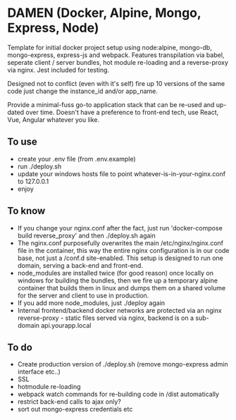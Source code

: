 # DAMEN (Docker, Alpine, Mongo, Express, Node)

Template for initial docker project setup using node:alpine, mongo-db, mongo-express, express-js and webpack. Features transpilation via babel, seperate client / server bundles, hot module re-loading and a reverse-proxy via nginx. Jest included for testing.

Designed not to conflict (even with it's self) fire up 10 versions of the same code just change the instance_id and/or app_name.

Provide a minimal-fuss go-to application stack that can be re-used and up-dated over time. Doesn't have a preference to front-end tech, use React, Vue, Angular whatever you like.

## To use
- create your .env file (from .env.example)
- run ./deploy.sh
- update your windows hosts file to point whatever-is-in-your-nginx.conf to 127.0.0.1
- enjoy


## To know
- If you change your nginx.conf after the fact, just run 'docker-compose build reverse_proxy' and then ./deploy.sh again
- The nginx.conf purposefully overwrites the main /etc/nginx/nginx.conf file in the container, this way the entire nginx configuration is in our code base, not just a /conf.d site-enabled. This setup is designed to run one domain, serving a back-end and front-end.
- node_modules are installed twice (for good reason) once locally on windows for building the bundles, then we fire up a temporary alpine container that builds them in linux and dumps them on a shared volume for the server and client to use in production.
- If you add more node_modules, just ./deploy again
- Internal frontend/backend docker networks are protected via an nginx reverse-proxy - static files served via nginx, backend is on a sub-domain api.yourapp.local

## To do
- Create production version of ./deploy.sh (remove mongo-express admin interface etc..)
- SSL
- hotmodule re-loading
- webpack watch commands for re-building code in /dist automatically
- restrict back-end calls to ajax only?
- sort out mongo-express credentials etc